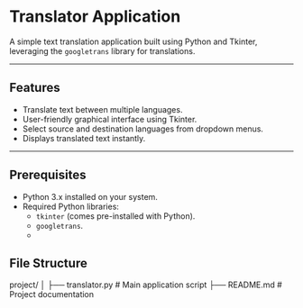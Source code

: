 # Translator Application

A simple text translation application built using Python and Tkinter, leveraging the `googletrans` library for translations.

---

## Features
- Translate text between multiple languages.
- User-friendly graphical interface using Tkinter.
- Select source and destination languages from dropdown menus.
- Displays translated text instantly.

---

## Prerequisites
- Python 3.x installed on your system.
- Required Python libraries:
  - `tkinter` (comes pre-installed with Python).
  - `googletrans`.
  - 
## File Structure
project/
│
├── translator.py       # Main application script
├── README.md           # Project documentation
